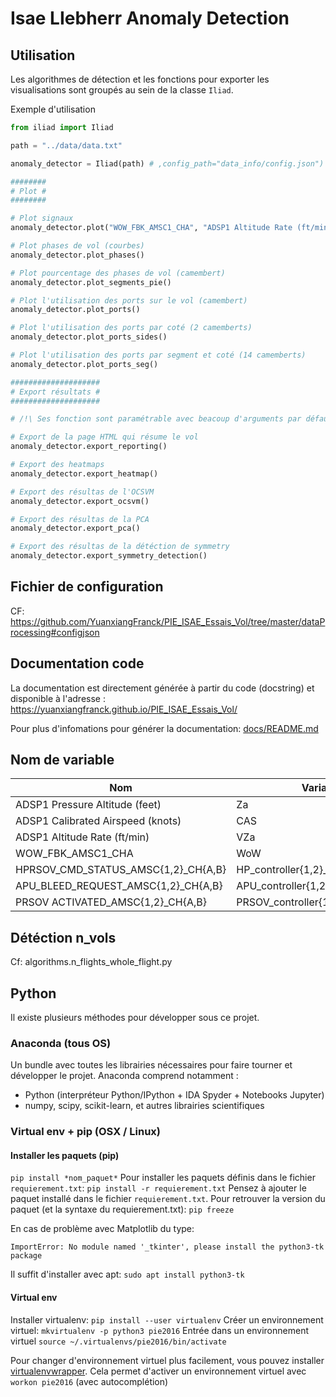# Isae LIebherr Anomaly Detection

## Utilisation

Les algorithmes de détection et les fonctions pour exporter les visualisations sont groupés au sein de la classe `Iliad`.

Exemple d'utilisation

```python
from iliad import Iliad

path = "../data/data.txt"

anomaly_detector = Iliad(path) # ,config_path="data_info/config.json")

########
# Plot #
########

# Plot signaux
anomaly_detector.plot("WOW_FBK_AMSC1_CHA", "ADSP1 Altitude Rate (ft/min)") # La fonction accepte autant d'argument que de signaux à tracer

# Plot phases de vol (courbes)
anomaly_detector.plot_phases()

# Plot pourcentage des phases de vol (camembert)
anomaly_detector.plot_segments_pie()

# Plot l'utilisation des ports sur le vol (camembert)
anomaly_detector.plot_ports()

# Plot l'utilisation des ports par coté (2 camemberts)
anomaly_detector.plot_ports_sides()

# Plot l'utilisation des ports par segment et coté (14 camemberts)
anomaly_detector.plot_ports_seg()

####################
# Export résultats #
####################

# /!\ Ses fonction sont paramétrable avec beacoup d'arguments par défault

# Export de la page HTML qui résume le vol
anomaly_detector.export_reporting()

# Export des heatmaps
anomaly_detector.export_heatmap()

# Export des résultas de l'OCSVM
anomaly_detector.export_ocsvm()

# Export des résultas de la PCA
anomaly_detector.export_pca()

# Export des résultas de la détéction de symmetry
anomaly_detector.export_symmetry_detection()
```

## Fichier de  configuration

CF: https://github.com/YuanxiangFranck/PIE_ISAE_Essais_Vol/tree/master/dataProcessing#configjson

## Documentation code

La documentation est directement générée à partir du code (docstring) et disponible à l'adresse : https://yuanxiangfranck.github.io/PIE_ISAE_Essais_Vol/

Pour plus d'infomations pour générer la documentation: [docs/README.md](https://github.com/YuanxiangFranck/PIE_ISAE_Essais_Vol/blob/master/docs/README.md)

## Nom de variable

| Nom                                 | Variable                          | Unité  |
| ----------------------------------- | --------------------------------- | ------ |
| ADSP1 Pressure Altitude (feet)      | Za                                | ft     |
| ADSP1 Calibrated Airspeed (knots)   | CAS                               | kts    |
| ADSP1 Altitude Rate (ft/min)        | VZa                               | ft/min |
| WOW_FBK_AMSC1_CHA                   | WoW                               | bool   |
| HPRSOV_CMD_STATUS_AMSC{1,2}_CH{A,B} | HP_controller{1,2}_ch{A,B}_cmd    | bool   |
| APU_BLEED_REQUEST_AMSC{1,2}_CH{A,B} | APU_controller{1,2}_ch{A,B}_cmd   | bool   |
| PRSOV ACTIVATED_AMSC{1,2}_CH{A,B}   | PRSOV_controller{1,2}_ch{A,B}_cmd | bool   |

## Détéction n_vols

Cf: algorithms.n_flights_whole_flight.py


## Python

Il existe plusieurs méthodes pour développer sous ce projet.

### Anaconda (tous OS)

Un bundle avec toutes les librairies nécessaires pour faire tourner et développer le projet.
Anaconda comprend notamment :
* Python (interpréteur Python/IPython + IDA Spyder + Notebooks Jupyter)
* numpy, scipy, scikit-learn, et autres librairies scientifiques

### Virtual env + pip (OSX / Linux)

#### Installer les paquets (pip)

`pip install *nom_paquet*`
Pour installer les paquets définis dans le fichier `requierement.txt`: `pip install -r requierement.txt`
Pensez à ajouter le paquet installé dans le fichier `requierement.txt`.
Pour retrouver la version du paquet (et la syntaxe du requierement.txt): `pip freeze`

En cas de problème avec Matplotlib du type:
```
ImportError: No module named '_tkinter', please install the python3-tk package
```

Il suffit d'installer avec apt:  `sudo apt install python3-tk`

#### Virtual env

Installer virtualenv: `pip install --user virtualenv`
Créer un environnement virtuel: `mkvirtualenv -p python3 pie2016`
Entrée dans un environnement virtuel `source ~/.virtualenvs/pie2016/bin/activate`

Pour changer d'environnement virtuel plus facilement, vous pouvez installer [virtualenvwrapper](https://virtualenvwrapper.readthedocs.io/en/latest/). Cela permet d'activer un environnement virtuel avec `workon pie2016` (avec autocomplétion)
